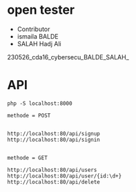 # open tester 

* Contributor
* ismaila BALDE
* SALAH Hadj Ali

230526_cda16_cybersecu_BALDE_SALAH_

# API 

```
php -S localhost:8000
```


```
methode = POST


http://localhost:80/api/signup
http://localhost:80/api/signin


methode = GET

http://localhost:80/api/users
http://localhost:80/api/user/{id:\d+}
http://localhost:80/api/delete


```

